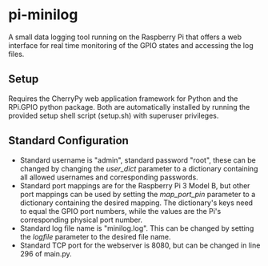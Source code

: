 # pi-minilog
A small data logging tool running on the Raspberry Pi that offers a web interface for real time monitoring of the GPIO states and accessing the log files.

## Setup
Requires the CherryPy web application framework for Python and the RPi.GPIO python package. Both are automatically installed by running the provided setup shell script (setup.sh) with superuser privileges.

## Standard Configuration
* Standard username is "admin", standard password "root", these can be changed by changing the _user_dict_ parameter to a dictionary containing all allowed usernames and corresponding passwords.
* Standard port mappings are for the Raspberry Pi 3 Model B, but other port mappings can be used by setting the _map_port_pin_ parameter to a dictionary containing the desired mapping. The dictionary's keys need to equal the GPIO port numbers, while the values are the Pi's corresponding physical port number.
* Standard log file name is "minilog.log". This can be changed by setting the _logfile_ parameter to the desired file name.
* Standard TCP port for the webserver is 8080, but can be changed in line 296 of main.py.
